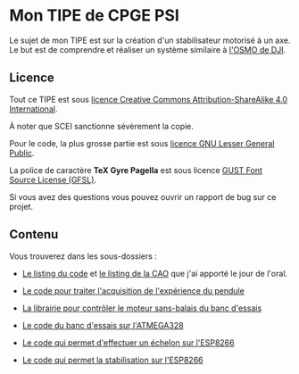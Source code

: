 # Mon TIPE de CPGE PSI

Le sujet de mon TIPE est sur la création d'un stabilisateur motorisé à un axe.
Le but est de comprendre et réaliser un système similaire à
[l'OSMO de DJI](https://www.dji.com/fr/osmo).

## Licence

Tout ce TIPE est sous
[licence Creative Commons Attribution-ShareAlike 4.0 International](LICENCE.md).

À noter que SCEI sanctionne sévèrement la copie.

Pour le code, la plus grosse partie est sous
[licence GNU Lesser General Public](https://www.gnu.org/licenses/lgpl-3.0.en.html).

La police de caractère **TeX Gyre Pagella** est sous licence
[GUST Font Source Li­cense (GFSL)](https://ctan.org/license/gfsl).

Si vous avez des questions vous pouvez ouvrir un rapport de bug sur ce projet.

## Contenu

Vous trouverez dans les sous-dossiers :

* [Le listing du code](listing_code) et [le listing de la CAO](listing_cao)
  que j'ai apporté le jour de l'oral.

* [Le code pour traiter l'acquisition de l'expérience du pendule](experience_pendule)

* [La librairie pour contrôler le moteur sans-balais du banc d'essais](https://github.com/erdnaxe/Arduino_BrushlessServo)

* [Le code du banc d'essais sur l'ATMEGA328](tipe-banc_essais)

* [Le code qui permet d'effectuer un échelon sur l'ESP8266](tipe-echelon)

* [Le code qui permet la stabilisation sur l'ESP8266](tipe-stabilisateur)

